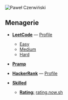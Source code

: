 ![Paweł Czerwiński](https://raw.githubusercontent.com/samsisle/menagerie/master/raw/pawel-czerwinski-pRSHSA2H_QU-unsplash.jpg)

## Menagerie

- **[LeetCode](https://github.com/samsisle/menagerie/tree/master/leet_code)** — [Profile](https://leetcode.com/samsisle/)

  - [Easy](https://github.com/samsisle/menagerie/tree/master/leet_code/Easy)
  - [Medium](https://github.com/samsisle/menagerie/tree/master/leet_code/Medium)
  - [Hard](https://github.com/samsisle/menagerie/tree/master/leet_code/Hard)

- **[Pramp](https://github.com/samsisle/menagerie/tree/master/pramp)**

- **[HackerRank](https://www.hackerrank.com/dashboard)** — [Profile](https://www.hackerrank.com/samsisle?hr_r=1)

- **[Skilled](https://github.com/samsisle/menagerie/tree/master/skilled/rating)**
  - **[Rating:](https://github.com/samsisle/menagerie/tree/master/skilled/rating)** [rating.now.sh](https://rating.now.sh/)
